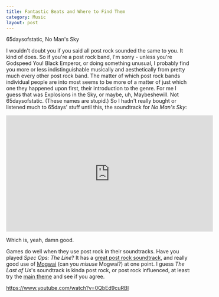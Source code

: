 ```yaml
---
title: Fantastic Beats and Where to Find Them
category: Music
layout: post
---
```


65daysofstatic, No Man's Sky

I wouldn't doubt you if you said all post rock sounded the same to you. It kind of does. So if you're a post rock band, I'm sorry - unless you're Godspeed You! Black Emperor, or doing something unusual, I probably find you more or less indistinguishable musically and aesthetically from pretty much every other post rock band. The matter of which post rock bands individual people are into most seems to be more of a matter of just which one they happened upon first, their introduction to the genre. For me I guess that was Explosions in the Sky, or maybe, uh, Maybeshewill. Not 65daysofstatic. (These names are stupid.) So I hadn't really bought or listened much to 65days' stuff until this, the soundtrack for *No Man's Sky*:

<iframe width="560" height="315" src="https://www.youtube.com/embed/5AWX54C49pw" frameborder="0" allowfullscreen></iframe>

Which is, yeah, damn good.

Games do well when they use post rock in their soundtracks. Have you played *Spec Ops: The Line*? It has a [great post rock soundtrack](https://www.youtube.com/watch?v=eb7Uu6Bz_wM), and really good use of [Mogwai](https://www.youtube.com/watch?v=K6y_KScT2vs) (can you *misuse* Mogwai?) at one point. I guess *The Last of Us*'s soundtrack is kinda post rock, or post rock influenced, at least: try the [main theme](https://www.youtube.com/watch?v=cwDkutphzmU) and see if you agree.

https://www.youtube.com/watch?v=0QbEd9cuRBI
